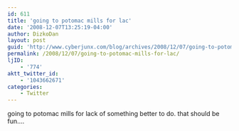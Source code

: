 ```yaml
---
id: 611
title: 'going to potomac mills for lac'
date: '2008-12-07T13:25:19-04:00'
author: DizkoDan
layout: post
guid: 'http://www.cyberjunx.com/blog/archives/2008/12/07/going-to-potomac-mills-for-lac/'
permalink: /2008/12/07/going-to-potomac-mills-for-lac/
ljID:
    - '774'
aktt_twitter_id:
    - '1043662671'
categories:
    - Twitter
---
```


going to potomac mills for lack of something better to do. that should be fun….
